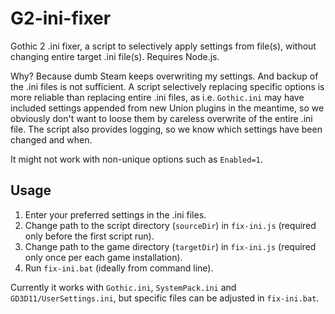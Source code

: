 # G2-ini-fixer
Gothic 2 .ini fixer, a script to selectively apply settings from file(s), without changing entire target .ini file(s). Requires Node.js.

Why? Because dumb Steam keeps overwriting my settings. And backup of the .ini files is not sufficient. A script selectively replacing specific options is more reliable than replacing entire .ini files, as i.e. `Gothic.ini` may have included settings appended from new Union plugins in the meantime, so we obviously don't want to loose them by careless overwrite of the entire .ini file. The script also provides logging, so we know which settings have been changed and when.

It might not work with non-unique options such as `Enabled=1`.

## Usage
1. Enter your preferred settings in the .ini files.
2. Change path to the script directory (`sourceDir`) in `fix-ini.js` (required only before the first script run).
3. Change path to the game directory (`targetDir`) in `fix-ini.js` (required only once per each game installation).
4. Run `fix-ini.bat` (ideally from command line).


Currently it works with `Gothic.ini`, `SystemPack.ini` and `GD3D11/UserSettings.ini`, but specific files can be adjusted in `fix-ini.bat`.

